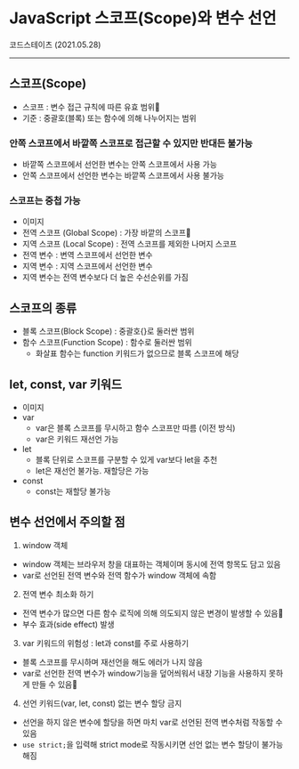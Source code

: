 # JavaScript 스코프(Scope)와 변수 선언
코드스테이츠 (2021.05.28)

***

## 스코프(Scope) 
- 스코프 : 변수 접근 규칙에 따른 유효 범위
- 기준 : 중괄호(블록) 또는 함수에 의해 나누어지는 범위

### 안쪽 스코프에서 바깥쪽 스코프로 접근할 수 있지만 반대든 불가능
- 바깥쪽 스코프에서 선언한 변수는 안쪽 스코프에서 사용 가능
- 안쪽 스코프에서 선언한 변수는 바깥쪽 스코프에서 사용 불가능

### 스코프는 중첩 가능
- 이미지
- 전역 스코프 (Global Scope) : 가장 바깥의 스코프
- 지역 스코프 (Local Scope) : 전역 스코프를 제외한 나머지 스코프
- 전역 변수 : 변역 스코프에서 선언한 변수
- 지역 변수 : 지역 스코프에서 선언한 변수
- 지역 변수는 전역 변수보다 더 높은 수선순위를 가짐

## 스코프의 종류
- 블록 스코프(Block Scope) : 중괄호{}로 둘러싼 범위
- 함수 스코프(Function Scope) : 함수로 둘러싼 범위
  - 화살표 함수는 function 키워드가 없으므로 블록 스코프에 해당


## let, const, var 키워드
- 이미지
- var
  - var은 블록 스코프를 무시하고 함수 스코프만 따름 (이전 방식)
  - var은 키워드 재선언 가능
- let  
  - 블록 단위로 스코프를 구분할 수 있게 var보다 let을 추천
  - let은 재선언 불가능. 재할당은 가능
- const
  - const는 재할당 불가능

## 변수 선언에서 주의할 점
1. window 객체
  - window 객체는 브라우저 창을 대표하는 객체이며 동시에 전역 항목도 담고 있음
  - var로 선언된 전역 변수와 전역 함수가 window 객체에 속함

2. 전역 변수 최소화 하기
  - 전역 변수가 많으면 다른 함수 로직에 의해 의도되지 않은 변경이 발생할 수 있음
  - 부수 효과(side effect) 발생

3. var 키워드의 위험성 : let과 const를 주로 사용하기
  - 블록 스코프를 무시하며 재선언을 해도 에러가 나지 않음
  - var로 선언한 전역 변수가 window기능을 덮어씌워서 내장 기능을 사용하지 못하게 만들 수 있음

4. 선언 키워드(var, let, const) 없는 변수 할당 금지
  - 선언을 하지 않은 변수에 할당을 하면 마치 var로 선언된 전역 변수처럼 작동할 수 있음
  - ```use strict;```을 입력해 strict mode로 작동시키면 선언 없는 변수 할당이 불가능해짐
  